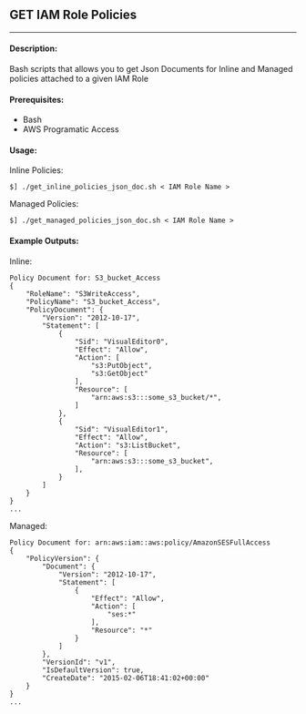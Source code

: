 ## GET IAM Role Policies
---
#### Description:

Bash scripts that allows you to get Json Documents for Inline and Managed policies attached to a given IAM Role

#### Prerequisites:
- Bash
- AWS Programatic Access

#### Usage:

Inline Policies:
```
$] ./get_inline_policies_json_doc.sh < IAM Role Name >
```

Managed Policies:
```
$] ./get_managed_policies_json_doc.sh < IAM Role Name >
```

#### Example Outputs:
Inline:
```
Policy Document for: S3_bucket_Access
{
    "RoleName": "S3WriteAccess",
    "PolicyName": "S3_bucket_Access",
    "PolicyDocument": {
        "Version": "2012-10-17",
        "Statement": [
            {
                "Sid": "VisualEditor0",
                "Effect": "Allow",
                "Action": [
                    "s3:PutObject",
                    "s3:GetObject"
                ],
                "Resource": [
                    "arn:aws:s3:::some_s3_bucket/*",
                ]
            },
            {
                "Sid": "VisualEditor1",
                "Effect": "Allow",
                "Action": "s3:ListBucket",
                "Resource": [
                    "arn:aws:s3:::some_s3_bucket",
                ],
            }
        ]
    }
}
...
```
Managed:
```
Policy Document for: arn:aws:iam::aws:policy/AmazonSESFullAccess
{
    "PolicyVersion": {
        "Document": {
            "Version": "2012-10-17",
            "Statement": [
                {
                    "Effect": "Allow",
                    "Action": [
                        "ses:*"
                    ],
                    "Resource": "*"
                }
            ]
        },
        "VersionId": "v1",
        "IsDefaultVersion": true,
        "CreateDate": "2015-02-06T18:41:02+00:00"
    }
}
...
```
